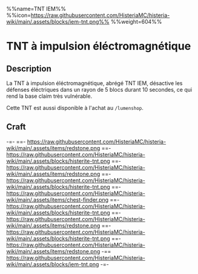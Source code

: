 %%name=TNT IEM%%
%%icon=https://raw.githubusercontent.com/HisteriaMC/histeria-wiki/main/.assets/blocks/iem-tnt.png%%
%%weight=604%%

# TNT à impulsion éléctromagnétique

## Description

La TNT à impulsion éléctromagnétique, abrégé TNT IEM, désactive les défenses éléctriques dans un rayon de 5 blocs durant 10 secondes, ce qui rend la base claim très vulnérable.

Cette TNT est aussi disponible à l'achat au `/lumenshop`.

## Craft 

-=-
 ==- https://raw.githubusercontent.com/HisteriaMC/histeria-wiki/main/.assets/items/redstone.png
 ==- https://raw.githubusercontent.com/HisteriaMC/histeria-wiki/main/.assets/blocks/histerite-tnt.png
 ==- https://raw.githubusercontent.com/HisteriaMC/histeria-wiki/main/.assets/items/redstone.png
 ==- https://raw.githubusercontent.com/HisteriaMC/histeria-wiki/main/.assets/blocks/histerite-tnt.png
 ==- https://raw.githubusercontent.com/HisteriaMC/histeria-wiki/main/.assets/items/chest-finder.png
 ==- https://raw.githubusercontent.com/HisteriaMC/histeria-wiki/main/.assets/blocks/histerite-tnt.png
 ==- https://raw.githubusercontent.com/HisteriaMC/histeria-wiki/main/.assets/items/redstone.png
 ==- https://raw.githubusercontent.com/HisteriaMC/histeria-wiki/main/.assets/blocks/histerite-tnt.png
 ==- https://raw.githubusercontent.com/HisteriaMC/histeria-wiki/main/.assets/items/redstone.png
 -== https://raw.githubusercontent.com/HisteriaMC/histeria-wiki/main/.assets/blocks/iem-tnt.png
-=-
